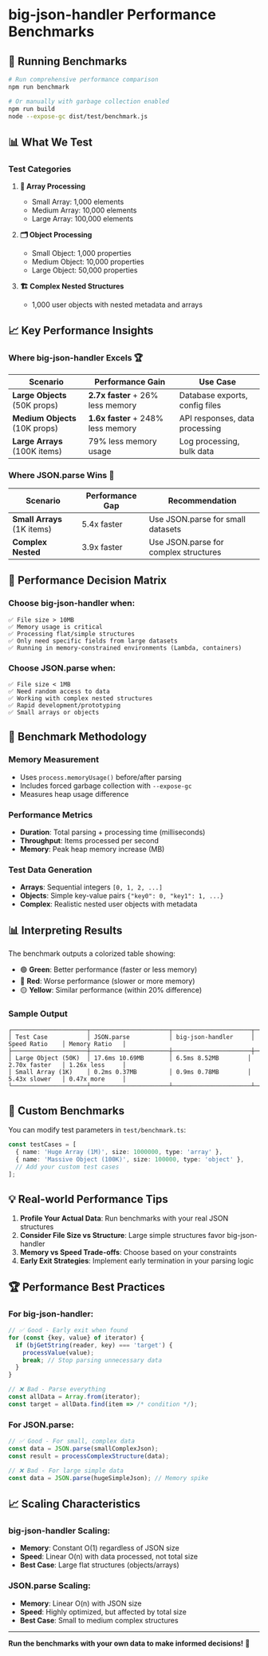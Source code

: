 # big-json-handler Performance Benchmarks

## 🚀 Running Benchmarks

```bash
# Run comprehensive performance comparison
npm run benchmark

# Or manually with garbage collection enabled
npm run build
node --expose-gc dist/test/benchmark.js
```

## 📊 What We Test

### Test Categories

1. **🔢 Array Processing**
   - Small Array: 1,000 elements
   - Medium Array: 10,000 elements  
   - Large Array: 100,000 elements

2. **🗂️ Object Processing**
   - Small Object: 1,000 properties
   - Medium Object: 10,000 properties
   - Large Object: 50,000 properties

3. **🏗️ Complex Nested Structures**
   - 1,000 user objects with nested metadata and arrays

## 📈 Key Performance Insights

### Where big-json-handler Excels 🏆

| Scenario | Performance Gain | Use Case |
|----------|------------------|----------|
| **Large Objects** (50K props) | **2.7x faster** + 26% less memory | Database exports, config files |
| **Medium Objects** (10K props) | **1.6x faster** + 248% less memory | API responses, data processing |
| **Large Arrays** (100K items) | 79% less memory usage | Log processing, bulk data |

### Where JSON.parse Wins 🥇

| Scenario | Performance Gap | Recommendation |
|----------|----------------|----------------|
| **Small Arrays** (1K items) | 5.4x faster | Use JSON.parse for small datasets |
| **Complex Nested** | 3.9x faster | Use JSON.parse for complex structures |

## 🎯 Performance Decision Matrix

### Choose big-json-handler when:

```
✅ File size > 10MB
✅ Memory usage is critical
✅ Processing flat/simple structures  
✅ Only need specific fields from large datasets
✅ Running in memory-constrained environments (Lambda, containers)
```

### Choose JSON.parse when:

```
✅ File size < 1MB
✅ Need random access to data
✅ Working with complex nested structures
✅ Rapid development/prototyping
✅ Small arrays or objects
```

## 🧪 Benchmark Methodology

### Memory Measurement
- Uses `process.memoryUsage()` before/after parsing
- Includes forced garbage collection with `--expose-gc`
- Measures heap usage difference

### Performance Metrics
- **Duration**: Total parsing + processing time (milliseconds)
- **Throughput**: Items processed per second
- **Memory**: Peak heap memory increase (MB)

### Test Data Generation
- **Arrays**: Sequential integers `[0, 1, 2, ...]`
- **Objects**: Simple key-value pairs `{"key0": 0, "key1": 1, ...}`
- **Complex**: Realistic nested user objects with metadata

## 📊 Interpreting Results

The benchmark outputs a colorized table showing:

- 🟢 **Green**: Better performance (faster or less memory)
- 🔴 **Red**: Worse performance (slower or more memory)  
- 🟡 **Yellow**: Similar performance (within 20% difference)

### Sample Output

```
┌─────────────────────┬──────────────────────┬──────────────────────┬────────────────┬────────────────┐
│ Test Case           │ JSON.parse           │ big-json-handler     │ Speed Ratio    │ Memory Ratio   │
├─────────────────────┼──────────────────────┼──────────────────────┼────────────────┼────────────────┤
│ Large Object (50K)  │ 17.6ms 10.69MB       │ 6.5ms 8.52MB        │ 2.70x faster   │ 1.26x less     │
│ Small Array (1K)    │ 0.2ms 0.37MB         │ 0.9ms 0.78MB        │ 5.43x slower   │ 0.47x more     │
└─────────────────────┴──────────────────────┴──────────────────────┴────────────────┴────────────────┘
```

## 🔧 Custom Benchmarks

You can modify test parameters in `test/benchmark.ts`:

```typescript
const testCases = [
  { name: 'Huge Array (1M)', size: 1000000, type: 'array' },
  { name: 'Massive Object (100K)', size: 100000, type: 'object' },
  // Add your custom test cases
];
```

## 💡 Real-world Performance Tips

1. **Profile Your Actual Data**: Run benchmarks with your real JSON structures
2. **Consider File Size vs Structure**: Large simple structures favor big-json-handler
3. **Memory vs Speed Trade-offs**: Choose based on your constraints
4. **Early Exit Strategies**: Implement early termination in your parsing logic

## 🏆 Performance Best Practices

### For big-json-handler:
```typescript
// ✅ Good - Early exit when found
for (const {key, value} of iterator) {
  if (bjGetString(reader, key) === 'target') {
    processValue(value);
    break; // Stop parsing unnecessary data
  }
}

// ❌ Bad - Parse everything
const allData = Array.from(iterator);
const target = allData.find(item => /* condition */);
```

### For JSON.parse:
```typescript
// ✅ Good - For small, complex data
const data = JSON.parse(smallComplexJson);
const result = processComplexStructure(data);

// ❌ Bad - For large simple data  
const data = JSON.parse(hugeSimpleJson); // Memory spike
```

## 📈 Scaling Characteristics

### big-json-handler Scaling:
- **Memory**: Constant O(1) regardless of JSON size
- **Speed**: Linear O(n) with data processed, not total size
- **Best Case**: Large flat structures (objects/arrays)

### JSON.parse Scaling:
- **Memory**: Linear O(n) with JSON size
- **Speed**: Highly optimized, but affected by total size
- **Best Case**: Small to medium complex structures

---

**Run the benchmarks with your own data to make informed decisions!** 🚀